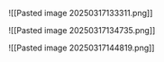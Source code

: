 
![[Pasted image 20250317133311.png]]

![[Pasted image 20250317134735.png]]

![[Pasted image 20250317144819.png]]

